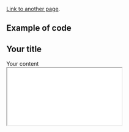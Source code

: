 [Link to another page](./another-page.html).

<h2>Example of code</h2>

<div class="container">
    <div class="block two first">
        <h2>Your title</h2>
        <div >
            Your content
        </div>
    </div>
</div>

<iframe src="www.google.ca"> FRAME HERE </iframe>
